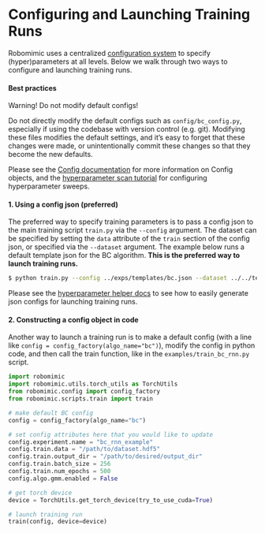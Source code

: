 # Configuring and Launching Training Runs

Robomimic uses a centralized [configuration system](../modules/configs.html) to specify (hyper)parameters at all levels. Below we walk through two ways to configure and launching training runs.


#### Best practices
<div class="admonition warning">
<p class="admonition-title">Warning! Do not modify default configs!</p>

Do not directly modify the default configs such as `config/bc_config.py`, especially if using the codebase with version control (e.g. git). Modifying these files modifies the default settings, and it’s easy to forget that these changes were made, or unintentionally commit these changes so that they become the new defaults.

</div>


Please see the [Config documentation](../modules/configs.html) for more information on Config objects, and the [hyperparameter scan tutorial](../tutorials/hyperparam_scan.html) for configuring hyperparameter sweeps.

#### 1. Using a config json (preferred)

The preferred way to specify training parameters is to pass a config json to the main training script `train.py` via the `--config` argument. The dataset can be specified by setting the `data` attribute of the `train` section of the config json, or specified via the `--dataset` argument. The example below runs a default template json for the BC algorithm. **This is the preferred way to launch training runs.**

```sh
$ python train.py --config ../exps/templates/bc.json --dataset ../../tests/assets/test.hdf5
```

Please see the [hyperparameter helper docs](./advanced.html#using-the-hyperparameter-helper-to-launch-runs) to see how to easily generate json configs for launching training runs.

#### 2. Constructing a config object in code

Another way to launch a training run is to make a default config (with a line like `config = config_factory(algo_name="bc")`), modify the config in python code, and then call the train function, like in the `examples/train_bc_rnn.py` script.

```python
import robomimic
import robomimic.utils.torch_utils as TorchUtils
from robomimic.config import config_factory
from robomimic.scripts.train import train

# make default BC config
config = config_factory(algo_name="bc")

# set config attributes here that you would like to update
config.experiment.name = "bc_rnn_example"
config.train.data = "/path/to/dataset.hdf5"
config.train.output_dir = "/path/to/desired/output_dir"
config.train.batch_size = 256
config.train.num_epochs = 500
config.algo.gmm.enabled = False

# get torch device
device = TorchUtils.get_torch_device(try_to_use_cuda=True)

# launch training run
train(config, device=device)
```
